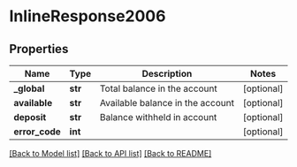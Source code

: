 # InlineResponse2006

## Properties
Name | Type | Description | Notes
------------ | ------------- | ------------- | -------------
**_global** | **str** | Total balance in the account | [optional] 
**available** | **str** | Available balance in the account | [optional] 
**deposit** | **str** | Balance withheld in account | [optional] 
**error_code** | **int** |  | [optional] 

[[Back to Model list]](../README.md#documentation-for-models) [[Back to API list]](../README.md#documentation-for-api-endpoints) [[Back to README]](../README.md)

